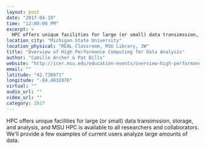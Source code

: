 ```yaml
---
layout: post
date: "2017-04-19"
time: "12:00:00 PM"
excerpt: >
  HPC offers unique facilities for large (or small) data transimssion, storage, and analysis, and MSU HPC is available to all researchers and ...
location_city: "Michigan State University"
location_physical: "REAL Classroom, MSU Library, 3W"
title: "Overview of High Performance Computing for Data Analysis"
author: "Camille Archer & Pat Bills"
website: "http://icer.msu.edu/education-events/overview-high-performance-computing-data-analysis"
email: ""
latitude: "42.730871"
longitude: "-84.4832076"
virtual: ""
audio_url: ""
video_url: ""
category: 2017
---
```


HPC offers unique facilities for large (or small) data transimssion, storage, and analysis, and MSU HPC is available to all researchers and collaborators.  We'll provide a few examples of current users analyze large amounts of data.
